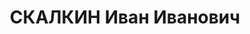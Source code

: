 ---
title: СКАЛКИН Иван Иванович
description: "Род. в 1895, Московская губ. Проживал: КЖД, ст-ция Иланская. Заместитель\
  \ начальника депо станции. \n  Арестован 05.04.1937. Обв.: террористическая деятельность.\
  \ Приговор: ВК ВС СССР, 15.07.1938 – ВМН. Расстрелян 15.07.1938, в г. Красноярске.\
  \ \n  Реабилитирован ВК ВС СССР 15.03.1958"
---